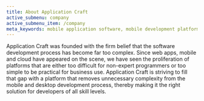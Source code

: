 ```yaml
---
title: About Application Craft
active_submenu: company
active_submenu_item: /company
meta_keywords: mobile application software, mobile development platform, mobile application development tools, app development, app developments, applications, application, apps, tools, tool, platform, platforms, software, softwares, environment, android, html5, html 5, ios, ipad, iphone, windows, blackberry, smartphone, symbian, desktop
---
```


Application Craft was founded with the firm belief that the software development process has become far too complex. Since web apps, mobile and cloud have appeared on the scene, we have seen the proliferation of platforms that are either too difficult for non-expert programmers or too simple to be practical for business use. Application Craft is striving to fill that gap with a platform that removes unnecessary complexity from the mobile and desktop development process, thereby making it the right solution for developers of all skill levels.